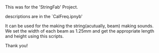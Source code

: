 This was for the  'StringFab' Project.



descriptions are in the `CalFreq.ipnyb'



It can be used for the making the string(acutually, beam) making sounds.
We set the width of each beam as 1.25mm 
and get the appropriate length and height using this scripts.



Thank you!